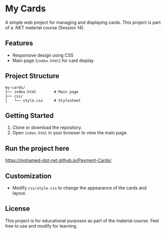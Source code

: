 # My Cards

A simple web project for managing and displaying cards. This project is part of a .NET material course (Session 14).

## Features

- Responsive design using CSS
- Main page (`index.html`) for card display

## Project Structure

```
my-cards/
├── index.html        # Main page
├── css/
│   └── style.css     # Stylesheet
```

## Getting Started

1. Clone or download the repository.
2. Open `index.html` in your browser to view the main page.

## Run the project here
https://mohamed-dot-net.github.io/Payment-Cards/
## Customization

- Modify `css/style.css` to change the appearance of the cards and layout.

## License

This project is for educational purposes as part of the material course. Feel free to use and modify for learning.
